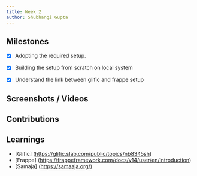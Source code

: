 ```yaml
---
title: Week 2
author: Shubhangi Gupta
---
```


## Milestones
- [x] Adopting the required setup.
- [x] Building the setup from scratch on local system
- [x] Understand the link between glific and frappe setup


## Screenshots / Videos 

## Contributions

## Learnings
- [Glific] (https://glific.slab.com/public/topics/nb8345sh)
- [Frappe] (https://frappeframework.com/docs/v14/user/en/introduction)
- [Samaja] (https://samaaja.org/)
